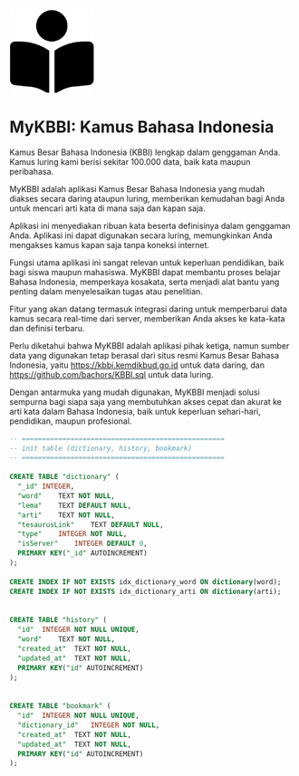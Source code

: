 <img src="https://raw.githubusercontent.com/x-labs-86/hosting-assets/refs/heads/main/kbbi/icon.png" width="150" />

# MyKBBI: Kamus Bahasa Indonesia

Kamus Besar Bahasa Indonesia (KBBI) lengkap dalam genggaman Anda. Kamus luring kami berisi sekitar 100.000 data, baik kata maupun peribahasa.

MyKBBI adalah aplikasi Kamus Besar Bahasa Indonesia yang mudah diakses secara daring ataupun luring, memberikan kemudahan bagi Anda untuk mencari arti kata di mana saja dan kapan saja.

Aplikasi ini menyediakan ribuan kata beserta definisinya dalam genggaman Anda. Aplikasi ini dapat digunakan secara luring, memungkinkan Anda mengakses kamus kapan saja tanpa koneksi internet.

Fungsi utama aplikasi ini sangat relevan untuk keperluan pendidikan, baik bagi siswa maupun mahasiswa. MyKBBI dapat membantu proses belajar Bahasa Indonesia, memperkaya kosakata, serta menjadi alat bantu yang penting dalam menyelesaikan tugas atau penelitian.

Fitur yang akan datang termasuk integrasi daring untuk memperbarui data kamus secara real-time dari server, memberikan Anda akses ke kata-kata dan definisi terbaru.

Perlu diketahui bahwa MyKBBI adalah aplikasi pihak ketiga, namun sumber data yang digunakan tetap berasal dari situs resmi Kamus Besar Bahasa Indonesia, yaitu https://kbbi.kemdikbud.go.id untuk data daring, dan https://github.com/bachors/KBBI.sql untuk data luring.

Dengan antarmuka yang mudah digunakan, MyKBBI menjadi solusi sempurna bagi siapa saja yang membutuhkan akses cepat dan akurat ke arti kata dalam Bahasa Indonesia, baik untuk keperluan sehari-hari, pendidikan, maupun profesional.

```sql
-- ==================================================
-- init table (dictionary, history, bookmark)
-- ==================================================

CREATE TABLE "dictionary" (
  "_id"	INTEGER,
  "word"	TEXT NOT NULL,
  "lema"	TEXT DEFAULT NULL,
  "arti"	TEXT NOT NULL,
  "tesaurusLink"	TEXT DEFAULT NULL,
  "type"	INTEGER NOT NULL,
  "isServer"	INTEGER DEFAULT 0,
  PRIMARY KEY("_id" AUTOINCREMENT)
);

CREATE INDEX IF NOT EXISTS idx_dictionary_word ON dictionary(word);
CREATE INDEX IF NOT EXISTS idx_dictionary_arti ON dictionary(arti);


CREATE TABLE "history" (
  "id"	INTEGER NOT NULL UNIQUE,
  "word"	TEXT NOT NULL,
  "created_at"	TEXT NOT NULL,
  "updated_at"	TEXT NOT NULL,
  PRIMARY KEY("id" AUTOINCREMENT)
);


CREATE TABLE "bookmark" (
  "id"	INTEGER NOT NULL UNIQUE,
  "dictionary_id"	INTEGER NOT NULL,
  "created_at"	TEXT NOT NULL,
  "updated_at"	TEXT NOT NULL,
  PRIMARY KEY("id" AUTOINCREMENT)
);
```
